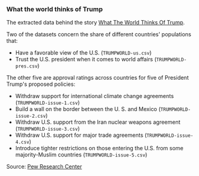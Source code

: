 ### What the world thinks of Trump

The extracted data behind the story [What The World Thinks Of Trump](https://fivethirtyeight.com/features/what-the-world-thinks-of-trump/).

Two of the datasets concern the share of different countries' populations that:

* Have a favorable view of the U.S. (`TRUMPWORLD-us.csv`)
* Trust the U.S. president when it comes to world affairs (`TRUMPWORLD-pres.csv`)

The other five are approval ratings across countries for five of President Trump's proposed policies:

* Withdraw support for international climate change agreements (`TRUMPWORLD-issue-1.csv`)
* Build a wall on the border between the U. S. and Mexico (`TRUMPWORLD-issue-2.csv`)
* Withdraw U.S. support from the Iran nuclear weapons agreement (`TRUMPWORLD-issue-3.csv`)
* Withdraw U.S. support for major trade agreements (`TRUMPWORLD-issue-4.csv`)
* Introduce tighter restrictions on those entering the U.S. from some majority-Muslim countries (`TRUMPWORLD-issue-5.csv`)

Source: [Pew Research Center](http://www.pewresearch.org/fact-tank/2017/07/17/9-charts-on-how-the-world-sees-trump/)
